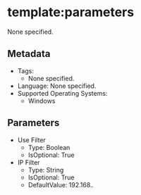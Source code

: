<!-- region Generated -->
# template:parameters

None specified.

## Metadata

- Tags:
  - None specified.
- Language: None specified.
- Supported Operating Systems:
  - Windows

## Parameters

- Use Filter
  - Type: Boolean
  - IsOptional: True
- IP Filter
  - Type: String
  - IsOptional: True
  - DefaultValue: 192.168.*.*
<!-- endregion -->
